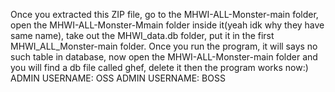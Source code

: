 Once you extracted this ZIP file, go to the MHWI-ALL-Monster-main folder, open the MHWI-ALL-Monster-Mmain folder inside it(yeah idk why they have same name), take out the MHWI_data.db folder, put it in the first MHWI_ALL_Monster-main folder.
Once you run the program, it will says no such table in database, now open the MHWI-ALL-Monster-main folder and you will find a db file called ghef, delete it then the program works now:)
ADMIN USERNAME: OSS
ADMIN USERNAME: BOSS
